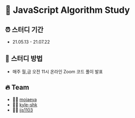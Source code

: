 # 🐯 JavaScript Algorithm Study

## ⏰ 스터디 기간 
- 21.05.13 - 21.07.22

## 📁 스터디 방법
- 매주 월,금 오전 11시 온라인 Zoom 코드 풀이 발표

## 🔥 Team              
- 👨‍💻 [mojaeya](https://github.com/mojaeya)
- 🧑‍💻 [kyle-shk](https://github.com/kyle-shk)
- 🧑‍💻 [ijs1103](https://github.com/ijs1103)
